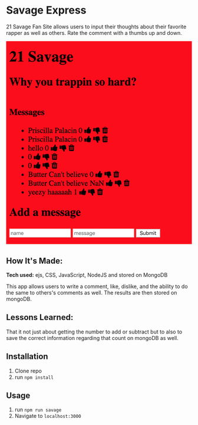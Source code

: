 # Savage Express
21 Savage Fan Site allows users to input their thoughts about their favorite rapper as well as others. Rate the comment with a thumbs up and down.

![alt tag](public/savSS.png)

## How It's Made:

**Tech used:** ejs, CSS, JavaScript, NodeJS and stored on MongoDB

This app allows users to write a comment, like, dislike, and the ability to do the same to others's comments as well. The results are then stored on mongoDB.

## Lessons Learned:

That it not just about getting the number to add or subtract but to also to save the correct information regarding that count on mongoDB as well.

## Installation

1. Clone repo
2. run `npm install`

## Usage

1. run `npm run savage`
2. Navigate to `localhost:3000`
